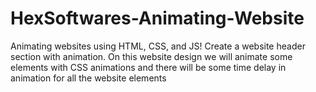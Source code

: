# HexSoftwares-Animating-Website
Animating websites using HTML, CSS, and JS!
Create a website header section with animation. On this website
design we will animate some elements with CSS animations and
there will be some time delay in animation for all the website
elements
